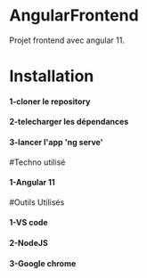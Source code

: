 # AngularFrontend

Projet frontend avec angular 11.

# Installation
#### 1-cloner le repository
#### 2-telecharger les dépendances
#### 3-lancer l'app 'ng serve'

#Techno utilisé
#### 1-Angular 11

#Outils Utilisés
#### 1-VS code
#### 2-NodeJS
#### 3-Google chrome



